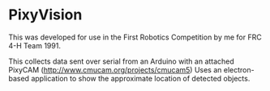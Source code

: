 # PixyVision

This was developed for use in the First Robotics Competition by me for FRC 4-H Team 1991.

This collects data sent over serial from an Arduino with an attached PixyCAM (http://www.cmucam.org/projects/cmucam5)
Uses an electron-based application to show the approximate location of detected objects.
